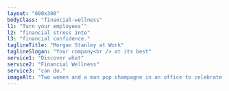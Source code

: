 ```yaml
---
layout: "600x300"
bodyClass: "financial-wellness"
l1: "Turn your employees’"
l2: "financial stress into"
l3: "financial confidence."
taglineTitle: "Morgan Stanley at Work"
taglineSlogan: "Your company<br /> at its best"
service1: "Discover what"
service2: "Financial Wellness"
service3: "can do."
imageAlt: "Two women and a man pop champagne in an office to celebrate paying off their student debt."
---
```

